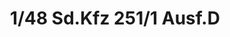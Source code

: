---
layout: product
title: "1/48 Sd.Kfz 251/1 Ausf.D"
price: "3100" 
desc: "Maketa"
img_path: "/assets/img/TAM32564.webp"
brand: "Tamiya"
available: false
special_offer: false
new: false
soon: false
cat: "010000"
subcat: "010300"
subsubcat: "0N/A"
sifra: "TAM32564"
popular: false
spec: false
---
